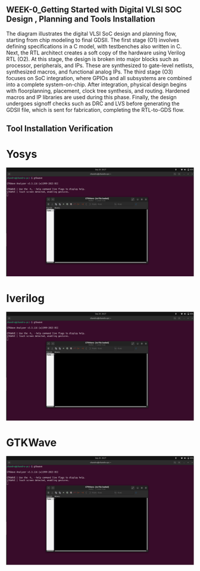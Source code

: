 ## WEEK-0_Getting Started with Digital VLSI SOC Design , Planning and Tools Installation
The diagram illustrates the digital VLSI SoC design and planning flow, starting from chip modeling to final GDSII. The first stage (O1) involves defining specifications in a C model, with testbenches also written in C. Next, the RTL architect creates a soft copy of the hardware using Verilog RTL (O2). At this stage, the design is broken into major blocks such as processor, peripherals, and IPs. These are synthesized to gate-level netlists, synthesized macros, and functional analog IPs. The third stage (O3) focuses on SoC integration, where GPIOs and all subsystems are combined into a complete system-on-chip. After integration, physical design begins with floorplanning, placement, clock tree synthesis, and routing. Hardened macros and IP libraries are used during this phase. Finally, the design undergoes signoff checks such as DRC and LVS before generating the GDSII file, which is sent for fabrication, completing the RTL-to-GDS flow.

## Tool Installation Verification
# Yosys
![Yosys](https://github.com/Chandru-136/WEEK-0_RISCV/blob/main/images/gtkwave.png?raw=true)

# Iverilog
![Yosys](https://github.com/Chandru-136/WEEK-0_RISCV/blob/main/images/gtkwave.png?raw=true)


# GTKWave
![Yosys](https://github.com/Chandru-136/WEEK-0_RISCV/blob/main/images/gtkwave.png?raw=true)
